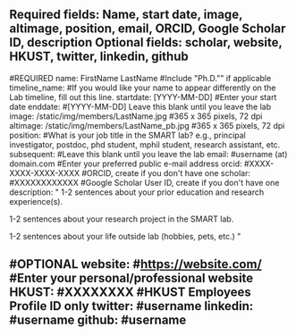 Required fields:
Name, start date, image, altimage, position, email, ORCID, Google Scholar ID, description
Optional fields:
scholar, website, HKUST, twitter, linkedin, github
---
#REQUIRED
name: FirstName LastName #Include "Ph.D."" if applicable
timeline_name: #If you would like your name to appear differently on the Lab timeline, fill out this line.
startdate: [YYYY-MM-DD] #Enter your start date
enddate: #[YYYY-MM-DD] Leave this blank until you leave the lab
image: /static/img/members/LastName.jpg #365 x 365 pixels, 72 dpi
altimage: /static/img/members/LastName_pb.jpg #365 x 365 pixels, 72 dpi
position: #What is your job title in the SMART lab? e.g., principal investigator, postdoc, phd student, mphil student, research assistant, etc.
subsequent: #Leave this blank until you leave the lab
email: #username (at) domain.com #Enter your preferred public e-mail address
orcid: #XXXX-XXXX-XXXX-XXXX #ORCID, create if you don't have one
scholar: #XXXXXXXXXXXX #Google Scholar User ID, create if you don't have one
description: "
1-2 sentences about your prior education and research experience(s).


1-2 sentences about your research project in the SMART lab.


1-2 sentences about your life outside lab (hobbies, pets, etc.)
"

#OPTIONAL
website: #https://website.com/ #Enter your personal/professional website
HKUST: #XXXXXXXX #HKUST Employees Profile ID only
twitter: #username
linkedin: #username
github: #username
---
